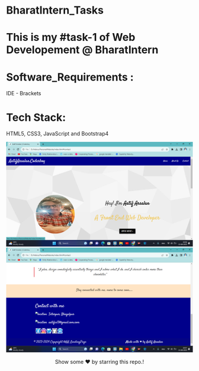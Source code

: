 # BharatIntern_Tasks

# This is my #task-1 of Web Developement @ BharatIntern

# Software_Requirements : 
IDE - Brackets

# Tech Stack:
HTML5, CSS3, JavaScript and Bootstrap4

<img src= "port-folio.png"/>
<img src= "Portfolio.png"/>


<div align="center"><p>Show some ❤️ by starring this repo.!<p></div>

